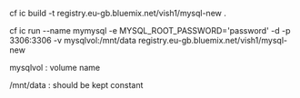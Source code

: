 
cf ic build -t registry.eu-gb.bluemix.net/vish1/mysql-new .

cf ic run --name mymysql -e MYSQL_ROOT_PASSWORD='password' -d -p 3306:3306 -v mysqlvol:/mnt/data registry.eu-gb.bluemix.net/vish1/mysql-new

mysqlvol : volume name

/mnt/data : should be kept constant
